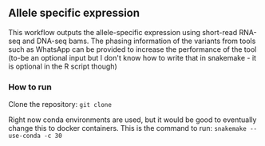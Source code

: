 
## Allele specific expression
This workflow outputs the allele-specific expression using short-read RNA-seq and DNA-seq bams. The phasing information of the variants from tools such as WhatsApp can be provided to increase the performance of the tool (to-be an optional input but I don't know how to write that in snakemake - it is optional in the R script though)

### How to run
Clone the repository:
`git clone `

Right now conda environments are used, but it would be good to eventually change this to docker containers. This is the command to run:
`snakemake --use-conda -c 30`